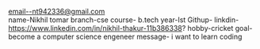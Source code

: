 email--nt942336@gmail.com                                                                                           
name-Nikhil tomar
branch-cse
course- b.tech
year-Ist
Githup-
linkdin-https://www.linkedin.com/in/nikhil-thakur-11b386338?
hobby-cricket
goal-become a computer science engeneer
message- i want to learn coding